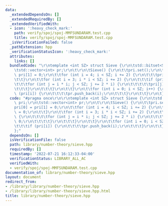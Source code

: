 ```yaml
---
data:
  _extendedDependsOn: []
  _extendedRequiredBy: []
  _extendedVerifiedWith:
  - icon: ':heavy_check_mark:'
    path: verify/spoj/spoj-MMFSUNDARAM.test.cpp
    title: verify/spoj/spoj-MMFSUNDARAM.test.cpp
  _isVerificationFailed: false
  _pathExtension: hpp
  _verificationStatusIcon: ':heavy_check_mark:'
  attributes:
    links: []
  bundledCode: "\r\ntemplate <int SZ> struct Sieve {\r\n\tstd::bitset<SZ> pri;\r\n\
    \tstd::vector<int> pr;\r\n\t\r\n\tSieve() {\r\n\t\tpri.set();\r\n\t\tpri[0] =\
    \ pri[1] = 0;\r\n\t\tfor (int i = 4; i < SZ; i += 2) {\r\n\t\t\tpri[i] = 0;\r\n\
    \t\t}\r\n\t\tfor (int i = 3; i * i < SZ; i += 2) {\r\n\t\t\tif (pri[i]) {\r\n\t\
    \t\t\tfor (int j = i * i; j < SZ; j += 2 * i) {\r\n\t\t\t\t\tpri[j] = 0;\r\n\t\
    \t\t\t}\r\n\t\t\t}\r\n\t\t}\r\n\t\tfor (int i = 0; i < SZ; i++) {\r\n\t\t\tif\
    \ (pri[i]) {\r\n\t\t\t\tpr.push_back(i);\r\n\t\t\t}\r\n\t\t}\r\n\t}\r\n};\n"
  code: "#pragma once\r\n\r\ntemplate <int SZ> struct Sieve {\r\n\tstd::bitset<SZ>\
    \ pri;\r\n\tstd::vector<int> pr;\r\n\t\r\n\tSieve() {\r\n\t\tpri.set();\r\n\t\t\
    pri[0] = pri[1] = 0;\r\n\t\tfor (int i = 4; i < SZ; i += 2) {\r\n\t\t\tpri[i]\
    \ = 0;\r\n\t\t}\r\n\t\tfor (int i = 3; i * i < SZ; i += 2) {\r\n\t\t\tif (pri[i])\
    \ {\r\n\t\t\t\tfor (int j = i * i; j < SZ; j += 2 * i) {\r\n\t\t\t\t\tpri[j] =\
    \ 0;\r\n\t\t\t\t}\r\n\t\t\t}\r\n\t\t}\r\n\t\tfor (int i = 0; i < SZ; i++) {\r\n\
    \t\t\tif (pri[i]) {\r\n\t\t\t\tpr.push_back(i);\r\n\t\t\t}\r\n\t\t}\r\n\t}\r\n\
    };"
  dependsOn: []
  isVerificationFile: false
  path: library/number-theory/sieve.hpp
  requiredBy: []
  timestamp: '2022-07-21 16:12:33-04:00'
  verificationStatus: LIBRARY_ALL_AC
  verifiedWith:
  - verify/spoj/spoj-MMFSUNDARAM.test.cpp
documentation_of: library/number-theory/sieve.hpp
layout: document
redirect_from:
- /library/library/number-theory/sieve.hpp
- /library/library/number-theory/sieve.hpp.html
title: library/number-theory/sieve.hpp
---
```

